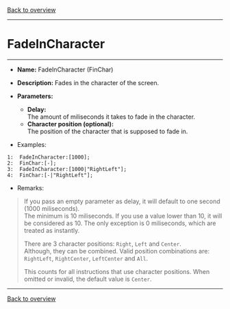 [Back to overview](index.md)

---
# FadeInCharacter 
---
- **Name:** FadeInCharacter (FinChar)
- **Description:** Fades in the character of the screen.
- **Parameters:**
  - **Delay:**  
    The amount of miliseconds it takes to fade in the character.
  - **Character position (optional):**  
    The position of the character that is supposed to fade in.
 
- Examples:
```
1:  FadeInCharacter:[1000];
2:  FinChar:[-];
3:  FadeInCharacter:[1000|"RightLeft"];
4:  FinChar:[-|"RightLeft"];
```

- Remarks:
> If you pass an empty parameter as delay, it will default to one second (1000 miliseconds).  
The minimum is 10 miliseconds. If you use a value lower than 10, it will be considered as 10. The only exception is 0 miliseconds, which are treated as instantly.
> 
> There are 3 character positions: `Right`, `Left` and `Center`.  
> Although, they can be combined. Valid position combinations are: `RightLeft`, `RightCenter`, `LeftCenter` and `All`.
> 
> This counts for all instructions that use character positions. When omitted or invalid, the default value is `Center`.

---
[Back to overview](index.md)